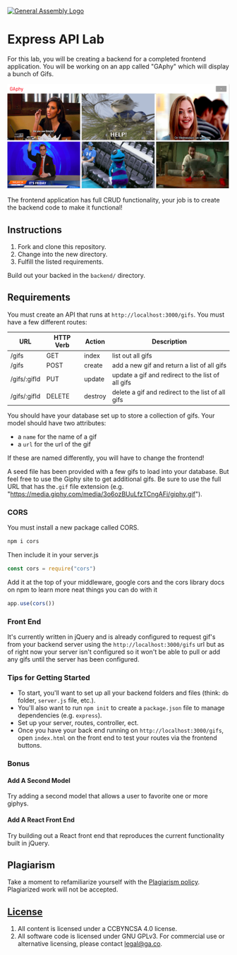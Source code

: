 [![General Assembly Logo](https://camo.githubusercontent.com/1a91b05b8f4d44b5bbfb83abac2b0996d8e26c92/687474703a2f2f692e696d6775722e636f6d2f6b6538555354712e706e67)](https://generalassemb.ly/education/web-development-immersive)

# Express API Lab

For this lab, you will be creating a backend for a completed frontend
application. You will be working on an app called "GAphy" which will display
a bunch of Gifs.

![](images/gaphy.png)

The frontend application has full CRUD functionality, your job is to create the
backend code to make it functional!

## Instructions

1. Fork and clone this repository.
1. Change into the new directory.
1. Fulfill the listed requirements.


Build out your backed in the `backend/` directory.

## Requirements

You must create an API that runs at `http://localhost:3000/gifs`. You must have
a few different routes:

| **URL** | **HTTP Verb** |  **Action**| **Description** |
|------------|-------------|------------|------------|
| /gifs         | GET       | index  | list out all gifs
| /gifs          | POST      | create | add a new gif and return a list of all gifs           
| /gifs/:gifId     | PUT | update    | update a gif and redirect to the list of all gifs
| /gifs/:gifId      | DELETE    | destroy  | delete a gif and redirect to the list of all gifs


You should have your database set up to store a collection of gifs. Your model
should have two attributes:

* a `name` for the name of a gif
* a `url` for the url of the gif

If these are named differently, you will have to change the frontend!

A seed file has been provided with a few gifs to load into your database.  But feel free to use the Giphy site to get additional gifs. Be sure to use the full URL that has the`.gif` file extension (e.g.
"https://media.giphy.com/media/3o6ozBUuLfzTCngAFi/giphy.gif").

### CORS

You must install a new package called CORS. 

```js
npm i cors
```


Then include it in your server.js

```js
const cors = require("cors")
```

Add it at the top of your middleware, google cors and the cors library docs on npm to learn more neat things you can do with it

```js
app.use(cors())
```

### Front End
It's currently written in jQuery and is already configured to request gif's from your backend server using the `http://localhost:3000/gifs` url but as of right now your server isn't configured so it won't be able to pull or add any gifs until the server has been configured.

### Tips for Getting Started

* To start, you'll want to set up all your backend folders and files (think: `db` folder, `server.js` file, etc.).
* You'll also want to run `npm init` to create a `package.json` file to manage dependencies (e.g. `express`).
* Set up your server, routes, controller, ect.
* Once you have your back end running on `http://localhost:3000/gifs`, open `index.html` on the front end to test your routes via the frontend buttons.


### Bonus

#### Add A Second Model

Try adding a second model that allows a user to favorite one or more giphys.

#### Add A React Front End

Try building out a React front end that reproduces the current functionality built in jQuery.

## Plagiarism

Take a moment to refamiliarize yourself with the [Plagiarism policy](https://git.generalassemb.ly/DC-WDI/Administrative/blob/master/plagiarism.md). Plagiarized work will not be accepted.

## [License](LICENSE)

1.  All content is licensed under a CC­BY­NC­SA 4.0 license.
1.  All software code is licensed under GNU GPLv3. For commercial use or
    alternative licensing, please contact legal@ga.co.

